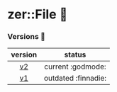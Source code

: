 # zer::File  :new_moon_with_face:

### Versions  :scroll:
| version | status |
|:---:|:---:|
| [v2](https://github.com/ZERDICORP/file-lib/tree/v2) | current :godmode: |
| [v1](https://github.com/ZERDICORP/file-lib/tree/v1) | outdated :finnadie: |
